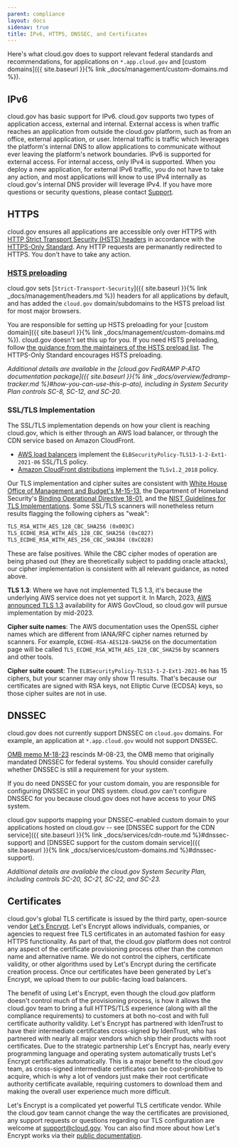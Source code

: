 ```yaml
---
parent: compliance
layout: docs
sidenav: true
title: IPv6, HTTPS, DNSSEC, and Certificates
---
```


Here's what cloud.gov does to support relevant federal standards and recommendations, for applications on `*.app.cloud.gov` and [custom domains]({{ site.baseurl }}{% link _docs/management/custom-domains.md %}).

## IPv6

cloud.gov has basic support for IPv6. cloud.gov supports two types of application access, external and internal. External access is when traffic reaches an application from outside the cloud.gov platform, such as from an office, external application, or user. Internal traffic is traffic which leverages the platform's internal DNS to allow applications to communicate without ever leaving the platform's network boundaries. IPv6 is supported for external access. For internal access, only IPv4 is supported. When you deploy a new application, for external IPv6 traffic, you do not have to take any action, and most applications will know to use IPv4 internally as cloud.gov's internal DNS provider will leverage IPv4. If you have more questions or security questions, please contact [Support](mailto:support@cloud.gov).

## HTTPS

cloud.gov ensures all applications are accessible only over HTTPS with [HTTP Strict Transport Security (HSTS) headers](https://https.cio.gov/hsts/) in accordance with the [HTTPS-Only Standard](https://https.cio.gov/). Any HTTP requests are permanantly redirected to HTTPS. You don't have to take any action.

### [HSTS preloading](https://https.cio.gov/guide/#options-for-hsts-compliance)

cloud.gov sets [`Strict-Transport-Security`]({{ site.baseurl }}{% link _docs/management/headers.md %}) headers for all applications by default, and has added the `cloud.gov` domain/subdomains to the HSTS preload list for most major browsers.

You are responsible for setting up HSTS preloading for your [custom domain]({{ site.baseurl }}{% link _docs/management/custom-domains.md %}). cloud.gov doesn't set this up for you. If you need HSTS preloading, follow [the guidance from the maintainers of the HSTS preload list](https://hstspreload.org/#opt-in). The HTTPS-Only Standard encourages HSTS preloading.

*Additional details are available in the [cloud.gov FedRAMP P-ATO documentation package]({{ site.baseurl }}{% link _docs/overview/fedramp-tracker.md %}#how-you-can-use-this-p-ato), including in System Security Plan controls SC-8, SC-12, and SC-20.*

### SSL/TLS Implementation

The SSL/TLS implementation depends on how your client is reaching cloud.gov, which is either through an AWS load balancer, or through the CDN service based on Amazon CloudFront.

* [AWS load balancers](https://docs.aws.amazon.com/elasticloadbalancing/latest/application/create-https-listener.html#tls13-security-policies) implement the `ELBSecurityPolicy-TLS13-1-2-Ext1-2021-06` SSL/TLS policy.
* [Amazon CloudFront distributions](https://docs.aws.amazon.com/AmazonCloudFront/latest/DeveloperGuide/secure-connections-supported-viewer-protocols-ciphers.html#secure-connections-supported-ciphers) implement the `TLSv1.2_2018` policy.

Our TLS implementation and cipher suites are consistent with [White House Office of Management and Budget's M-15-13](https://https.cio.gov/), the Department of Homeland Security's [Binding Operational Directive 18-01](https://cyber.dhs.gov/bod/18-01/), and the [NIST Guidelines for TLS Implementations](https://nvlpubs.nist.gov/nistpubs/SpecialPublications/NIST.SP.800-52r2.pdf). Some SSL/TLS scanners will nonetheless return results flagging the following ciphers as "weak":

```txt
TLS_RSA_WITH_AES_128_CBC_SHA256 (0x003C)
TLS_ECDHE_RSA_WITH_AES_128_CBC_SHA256 (0xC027)
TLS_ECDHE_RSA_WITH_AES_256_CBC_SHA384 (0xC028)
```

These are false positives. While the CBC cipher modes of operation are being phased out (they are theoretically subject to padding oracle attacks), our cipher implementation is consistent with all relevant guidance, as noted above.

**TLS 1.3**: Where we have not implemented TLS 1.3, it's because the underlying AWS service does not yet support it. In March, 2023, [AWS announced TLS 1.3](https://aws.amazon.com/about-aws/whats-new/2023/03/application-load-balancer-tls-1-3/) availability for AWS GovCloud, so cloud.gov will pursue implementation by mid-2023.

**Cipher suite names**: The AWS documentation uses the OpenSSL cipher names which are different from IANA/RFC cipher names returned by scanners. For example, `ECDHE-RSA-AES128-SHA256` on the documentation page will be called `TLS_ECDHE_RSA_WITH_AES_128_CBC_SHA256` by scanners and other tools.

**Cipher suite count**: The `ELBSecurityPolicy-TLS13-1-2-Ext1-2021-06` has 15 ciphers, but your scanner may only show 11 results. That's because our certificates are signed with RSA keys, not Elliptic Curve (ECDSA) keys, so those cipher suites are not in use.

## DNSSEC

cloud.gov does not currently support DNSSEC on `cloud.gov` domains. For example, an application at `*.app.cloud.gov` would not support DNSSEC.

[OMB memo M-18-23](https://www.whitehouse.gov/wp-content/uploads/2018/08/M-18-23.pdf) rescinds M-08-23, the OMB memo that originally mandated DNSSEC for federal systems. You should consider carefully whether DNSSEC is still a requirement for your system.

If you do need DNSSEC for your custom domain, you are responsible for configuring DNSSEC in your DNS system. cloud.gov can't configure DNSSEC for you because cloud.gov does not have access to your DNS system. 

cloud.gov supports mapping your DNSSEC-enabled custom domain to your applications hosted on cloud.gov -- see [DNSSEC support for the CDN service]({{ site.baseurl }}{% link _docs/services/cdn-route.md %}#dnssec-support) and [DNSSEC support for the custom domain service]({{ site.baseurl }}{% link _docs/services/custom-domains.md %}#dnssec-support).

*Additional details are available the cloud.gov System Security Plan, including controls SC-20, SC-21, SC-22, and SC-23.*

## Certificates

cloud.gov's global TLS certificate is issued by the third party, open-source vendor [Let's Encrypt](https://letsencrypt.org/). Let's Encrypt allows individuals, companies, or agencies to request free TLS certificates in an automated fashion for easy HTTPS functionality. As part of that, the cloud.gov platform does not control any aspect of the certificate provisioning process other than the common name and alternative name. We do not control the ciphers, certificate validity, or other algorithms used by Let's Encrypt during the certificate creation process. Once our certificates have been generated by Let's Encrypt, we upload them to our public-facing load balancers.

The benefit of using Let's Encrypt, even though the cloud.gov platform doesn't control much of the provisioning process, is how it allows the cloud.gov team to bring a full HTTPS/TLS experience (along with all the compliance requirements) to customers at both no-cost and with full certificate authority validity. Let's Encrypt has partnered with IdenTrust to have their intermediate certificates cross-signed by IdenTrust, who has partnered with nearly all major vendors which ship their products with root certificates. Due to the strategic partnership Let's Encrypt has, nearly every programming language and operating system automatically trusts Let's Encrypt certificates automatically. This is a major benefit to the cloud.gov team, as cross-signed intermediate certificates can be cost-prohibitive to acquire, which is why a lot of vendors just make their root certificate authority certificate available, requiring customers to download them and making the overall user experience much more difficult.

Let's Encrypt is a complicated yet powerful TLS certificate vendor. While the cloud.gov team cannot change the way the certificates are provisioned, any support requests or questions regarding our TLS configuration are welcome at [support@cloud.gov](mailto:support@cloud.gov?subject=TLS%20Certificate%20Questions). You can also find more about how Let's Encrypt works via their [public documentation](https://letsencrypt.org/docs/).
